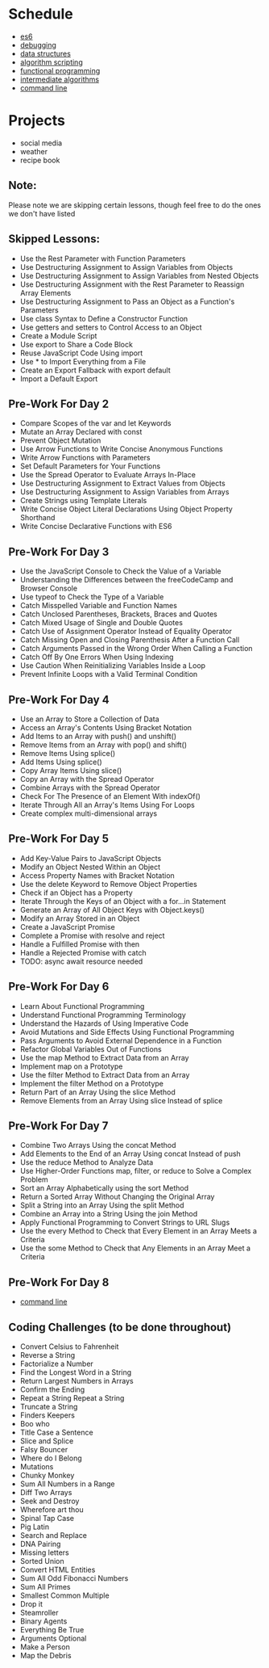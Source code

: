 # Schedule

- [es6](https://www.freecodecamp.org/learn/javascript-algorithms-and-data-structures/#es6)
- [debugging](https://www.freecodecamp.org/learn/javascript-algorithms-and-data-structures/#debugging)
- [data structures](https://www.freecodecamp.org/learn/javascript-algorithms-and-data-structures/#basic-data-structures)
- [algorithm scripting](https://www.freecodecamp.org/learn/javascript-algorithms-and-data-structures/#basic-algorithm-scripting)
- [functional programming](https://www.freecodecamp.org/learn/javascript-algorithms-and-data-structures/#functional-programming)
- [intermediate algorithms](https://www.freecodecamp.org/learn/javascript-algorithms-and-data-structures/#intermediate-algorithm-scripting)
- [command line](https://launchschool.com/books/command_line)

# Projects
- social media
- weather
- recipe book

## Note:
Please note we are skipping certain lessons, though feel free to do the ones we don't have listed

## Skipped Lessons:
- Use the Rest Parameter with Function Parameters
- Use Destructuring Assignment to Assign Variables from Objects
- Use Destructuring Assignment to Assign Variables from Nested Objects
- Use Destructuring Assignment with the Rest Parameter to Reassign Array Elements
- Use Destructuring Assignment to Pass an Object as a Function's Parameters
- Use class Syntax to Define a Constructor Function
- Use getters and setters to Control Access to an Object
- Create a Module Script
- Use export to Share a Code Block
- Reuse JavaScript Code Using import
- Use * to Import Everything from a File
- Create an Export Fallback with export default
- Import a Default Export


## Pre-Work For Day 2

- Compare Scopes of the var and let Keywords
- Mutate an Array Declared with const
- Prevent Object Mutation
- Use Arrow Functions to Write Concise Anonymous Functions
- Write Arrow Functions with Parameters
- Set Default Parameters for Your Functions
- Use the Spread Operator to Evaluate Arrays In-Place
- Use Destructuring Assignment to Extract Values from Objects
- Use Destructuring Assignment to Assign Variables from Arrays
- Create Strings using Template Literals
- Write Concise Object Literal Declarations Using Object Property Shorthand
- Write Concise Declarative Functions with ES6

## Pre-Work For Day 3

- Use the JavaScript Console to Check the Value of a Variable
- Understanding the Differences between the freeCodeCamp and Browser Console
- Use typeof to Check the Type of a Variable
- Catch Misspelled Variable and Function Names
- Catch Unclosed Parentheses, Brackets, Braces and Quotes
- Catch Mixed Usage of Single and Double Quotes
- Catch Use of Assignment Operator Instead of Equality Operator
- Catch Missing Open and Closing Parenthesis After a Function Call
- Catch Arguments Passed in the Wrong Order When Calling a Function
- Catch Off By One Errors When Using Indexing
- Use Caution When Reinitializing Variables Inside a Loop
- Prevent Infinite Loops with a Valid Terminal Condition

## Pre-Work For Day 4

- Use an Array to Store a Collection of Data
- Access an Array's Contents Using Bracket Notation
- Add Items to an Array with push() and unshift()
- Remove Items from an Array with pop() and shift()
- Remove Items Using splice()
- Add Items Using splice()
- Copy Array Items Using slice()
- Copy an Array with the Spread Operator
- Combine Arrays with the Spread Operator
- Check For The Presence of an Element With indexOf()
- Iterate Through All an Array's Items Using For Loops
- Create complex multi-dimensional arrays

## Pre-Work For Day 5

- Add Key-Value Pairs to JavaScript Objects
- Modify an Object Nested Within an Object
- Access Property Names with Bracket Notation
- Use the delete Keyword to Remove Object Properties
- Check if an Object has a Property
- Iterate Through the Keys of an Object with a for...in Statement
- Generate an Array of All Object Keys with Object.keys()
- Modify an Array Stored in an Object
- Create a JavaScript Promise
- Complete a Promise with resolve and reject
- Handle a Fulfilled Promise with then
- Handle a Rejected Promise with catch
- TODO: async await resource needed

## Pre-Work For Day 6

- Learn About Functional Programming
- Understand Functional Programming Terminology
- Understand the Hazards of Using Imperative Code
- Avoid Mutations and Side Effects Using Functional Programming
- Pass Arguments to Avoid External Dependence in a Function
- Refactor Global Variables Out of Functions
- Use the map Method to Extract Data from an Array
- Implement map on a Prototype
- Use the filter Method to Extract Data from an Array
- Implement the filter Method on a Prototype
- Return Part of an Array Using the slice Method
- Remove Elements from an Array Using slice Instead of splice

## Pre-Work For Day 7

- Combine Two Arrays Using the concat Method
- Add Elements to the End of an Array Using concat Instead of push
- Use the reduce Method to Analyze Data
- Use Higher-Order Functions map, filter, or reduce to Solve a Complex Problem
- Sort an Array Alphabetically using the sort Method
- Return a Sorted Array Without Changing the Original Array
- Split a String into an Array Using the split Method
- Combine an Array into a String Using the join Method
- Apply Functional Programming to Convert Strings to URL Slugs
- Use the every Method to Check that Every Element in an Array Meets a Criteria
- Use the some Method to Check that Any Elements in an Array Meet a Criteria

## Pre-Work For Day 8
- [command line](https://launchschool.com/books/command_line)

## Coding Challenges (to be done throughout)

- Convert Celsius to Fahrenheit
- Reverse a String
- Factorialize a Number
- Find the Longest Word in a String
- Return Largest Numbers in Arrays
- Confirm the Ending
- Repeat a String Repeat a String
- Truncate a String
- Finders Keepers
- Boo who
- Title Case a Sentence
- Slice and Splice
- Falsy Bouncer
- Where do I Belong
- Mutations
- Chunky Monkey
- Sum All Numbers in a Range
- Diff Two Arrays
- Seek and Destroy
- Wherefore art thou
- Spinal Tap Case
- Pig Latin
- Search and Replace
- DNA Pairing
- Missing letters
- Sorted Union
- Convert HTML Entities
- Sum All Odd Fibonacci Numbers
- Sum All Primes
- Smallest Common Multiple
- Drop it
- Steamroller
- Binary Agents
- Everything Be True
- Arguments Optional
- Make a Person
- Map the Debris